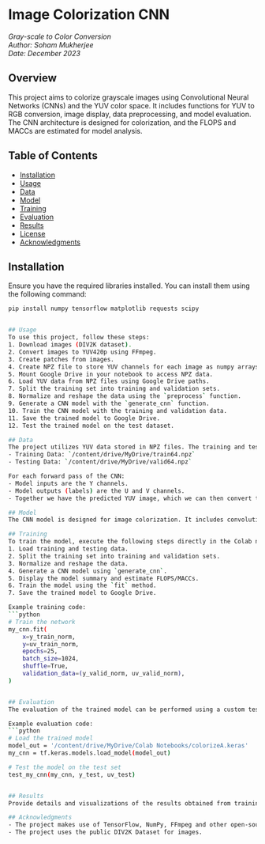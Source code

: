 # Image Colorization CNN
*Gray-scale to Color Conversion*  
*Author: Soham Mukherjee*  
*Date: December 2023*

## Overview
This project aims to colorize grayscale images using Convolutional Neural Networks (CNNs) and the YUV color space. It includes functions for YUV to RGB conversion, image display, data preprocessing, and model evaluation. The CNN architecture is designed for colorization, and the FLOPS and MACCs are estimated for model analysis.

## Table of Contents
- [Installation](#installation)
- [Usage](#usage)
- [Data](#data)
- [Model](#model)
- [Training](#training)
- [Evaluation](#evaluation)
- [Results](#results)
- [License](#license)
- [Acknowledgments](#acknowledgments)

## Installation
Ensure you have the required libraries installed. You can install them using the following command:
```bash
pip install numpy tensorflow matplotlib requests scipy


## Usage
To use this project, follow these steps:
1. Download images (DIV2K dataset).
2. Convert images to YUV420p using FFmpeg.
3. Create patches from images.
4. Create NPZ file to store YUV channels for each image as numpy arrays.
5. Mount Google Drive in your notebook to access NPZ data.
6. Load YUV data from NPZ files using Google Drive paths.
7. Split the training set into training and validation sets.
8. Normalize and reshape the data using the `preprocess` function.
9. Generate a CNN model with the `generate_cnn` function.
10. Train the CNN model with the training and validation data.
11. Save the trained model to Google Drive.
12. Test the trained model on the test dataset.

## Data
The project utilizes YUV data stored in NPZ files. The training and testing data paths are defined as follows:
- Training Data: `/content/drive/MyDrive/train64.npz`
- Testing Data: `/content/drive/MyDrive/valid64.npz`

For each forward pass of the CNN:
- Model inputs are the Y channels.
- Model outputs (labels) are the U and V channels.
- Together we have the predicted YUV image, which we can then convert to RGB.

## Model
The CNN model is designed for image colorization. It includes convolutional layers with varying filter sizes and strides. The architecture is defined in the `generate_cnn` function.

## Training
To train the model, execute the following steps directly in the Colab notebook:
1. Load training and testing data.
2. Split the training set into training and validation sets.
3. Normalize and reshape the data.
4. Generate a CNN model using `generate_cnn`.
5. Display the model summary and estimate FLOPS/MACCs.
6. Train the model using the `fit` method.
7. Save the trained model to Google Drive.

Example training code:
```python
# Train the network
my_cnn.fit(
    x=y_train_norm,
    y=uv_train_norm,
    epochs=25,
    batch_size=1024,
    shuffle=True,
    validation_data=(y_valid_norm, uv_valid_norm),
)


## Evaluation
The evaluation of the trained model can be performed using a custom testing function on the test set. The function `test_my_cnn` preprocesses the test data, generates UV colors using the trained model, and displays the results using the `display3` function directly in the Colab notebook.

Example evaluation code:
```python
# Load the trained model
model_out = '/content/drive/MyDrive/Colab Notebooks/colorizeA.keras'
my_cnn = tf.keras.models.load_model(model_out)

# Test the model on the test set
test_my_cnn(my_cnn, y_test, uv_test)


## Results
Provide details and visualizations of the results obtained from training and evaluation.

## Acknowledgments
- The project makes use of TensorFlow, NumPy, FFmpeg and other open-source libraries.
- The project uses the public DIV2K Dataset for images.
